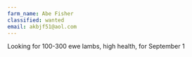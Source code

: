 ```yaml
---
farm_name: Abe Fisher
classified: wanted
email: akbjf51@aol.com
---
```


Looking for 100-300 ewe lambs, high health, for  September 1
